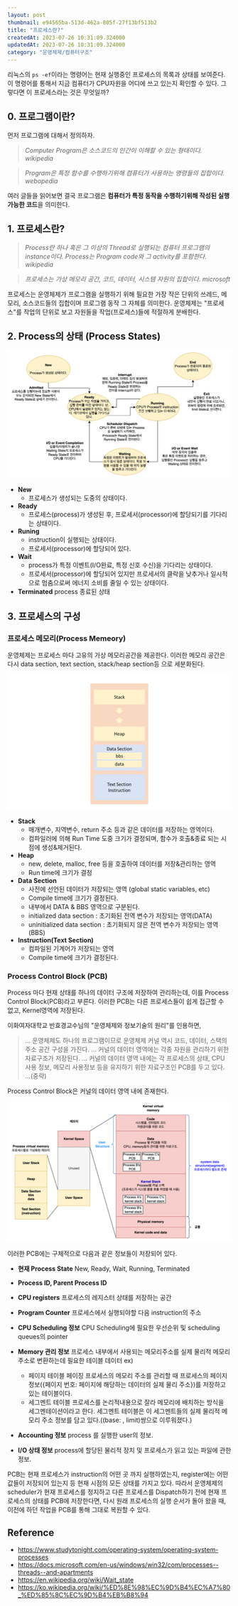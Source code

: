 ```yaml
---
layout: post
thumbnail: e94565ba-513d-462a-805f-27f13bf513b2
title: "프로세스란?"
createdAt: 2023-07-26 10:31:09.324000
updatedAt: 2023-07-26 10:31:09.324000
category: "운영체제/컴퓨터구조"
---
```

리눅스의 ``ps -ef``이라는 명령어는 현재 실행중인 프로세스의 목록과 상태를 보여준다. 이 명령어를 통해서 지금 컴퓨터가 CPU자원을 어디에 쓰고 있는지 확인할 수 있다. 그렇다면 이 프로세스라는 것은 무엇일까? 


## 0. 프로그램이란?
 먼저 프로그램에 대해서 정의하자.
 > _Computer Program은 소스코드의 인간이 이해할 수 있는 형태이다.
 wikipedia_
 
 > _Program은 특정 함수를 수행하기위해 컴퓨터가 사용하는 명령들의 집합이다.
 webopedia_
 
 여러 글들을 읽어보면 결국 프로그램은 **컴퓨터가 특정 동작을 수행하기위해 작성된 실행가능한 코드**을 의미한다.
 

 ## 1. 프로세스란?
 
 > _Process란 하나 혹은 그 이상의 Thread로 실행되는 컴퓨터 프로그램의 instance이다. Process는 Program code와 그 activity를 포함한다.
 wikipedia_
 
 > _프로세스는 가상 메모리 공간, 코드, 데이터, 시스템 자원의 집합이다. 
microsoft_

 프로세스는 운영체제가 프로그램을 실행하기 위해 필요한 가장 작은 단위의 쓰레드, 메모리, 소스코드들의 집합이며 프로그램 동작 그 자체를 의미한다.  운영체제는  "프로세스"를 작업의 단위로 보고 자원들을 작업(프로세스)들에 적절하게 분배한다.
## 2. Process의 상태 (Process States)

<img alt="image" src="/images/e94565ba-513d-462a-805f-27f13bf513b2"/>

 * **New**
 	- 프로세스가 생성되는 도중의 상태이다.
 * **Ready**
 	- 프로세스(process)가 생성된 후, 프로세서(processor)에 할당되기를 기다리는 상태이다.
 * **Runing**
 	- instruction이 실행되는 상태이다.
    - 프로세서(processor)에 할당되어 있다.
 * **Wait**
 	- process가 특정 이벤트(I/O완료, 특정 신호 수신)을 기다리는 상태이다.
    - 프로세서(processor)에 할당되어 있지만 프로세서의 클락을 낮추거나 일시적으로 멈춤으로써 에너지 소비를 줄일 수 있는 상태이다.
 * **Terminated**
 	process 종료된 상태

## 3. 프로세스의 구성
### 프로세스 메모리(Process Memeory)

운영체제는 프로세스 마다 고유의 가상 메모리공간을 제공한다. 이러한 메모리 공간은 다시 data section, text section, stack/heap section등 으로 세분화된다.

<img alt="image" src="/images/bed5a320-9385-46ea-8af9-094cbe97ca6f"/>

* **Stack**
    - 매개변수, 지역변수, return 주소 등과 같은 데이터를 저장하는 영역이다.
    - 컴파일러에 의해 Run Time 도중 크기가 결정되며, 함수가 호출&종료 되는 시점에 생성&제거된다.  
* **Heap**
    - new, delete, malloc, free 등을 호출하여 데이터를 저장&관리하는 영역
    - Run time에 크기가 결정
* **Data Section**
    - 사전에 선언된 데이터가 저장되는 영역 (global static variables, etc)
    - Compile time에 크기가 결정된다.
    - 내부에서 DATA & BBS 영역으로 구분된다.
    - initialized data section : 초기화된 전역 변수가 저장되는 영역(DATA)
    - uninitialized data section : 초기화되지 않은 전역 변수가 저장되는 영역(BBS)
* **Instruction(Text Section)**
    - 컴파일된 기계어가 저장되는 영역
    - Compile time에 크기가 결정된다.
   
    
### Process Control Block (PCB)
 Process 마다 현재 상태를 하나의 데이터 구조에 저장하여 관리하는데, 이를 Process Control Block(PCB)라고 부른다. 이러한 PCB는 다른 프로세스들이 쉽게 접근할 수 없고, Kernel영역에 저장된다.
 
이화여자대학교 반효경교수님의 "운영체제와 정보기술의 원리"를 인용하면,

> ... 운영체제도 하나의 프로그램이므로 운영체제 커널 역시 코드, 데이터, 스택의 주소 공간 구성을 가진다. ... 커널의 데이터 영역에는 각종 자원을 관리하기 위한 자료구조가 저장된다. ... 커널의 데이터 영역 내에는 각 프로세스의 상태, CPU 사용 정보, 메모리 사용정보 등을 유지하기 위한 자료구조인 PCB를 두고 있다. ...(중략)

Process Control Block은 커널의 데이터 영역 내에 존재한다. 


<img alt="image" src="/images/db52f1e5-4d31-47db-a4aa-f3c3d350a61c"/>


이러한 PCB에는 구체적으로 다음과 같은 정보들이 저장되어 있다.

* **현재 Process State**
	New, Ready, Wait, Running, Terminated
* **Process ID, Parent Process ID**
* **CPU registers**
	프로세스의 레지스터 상태를 저장하는 공간
* **Program Counter**
	프로세스에서 실행되야할 다음 instruction의 주소
* **CPU Scheduling 정보**
	CPU Scheduling에 필요한 우선순위 및 scheduling queues의 pointer
* **Memory 관리 정보**
	프로세스 내부에서 사용되는 메모리주소를 실제 물리적 메모리 주소로 변환하는데 필요한 테이블 데이터
	ex)
    - 페이지 테이블
     페이징 프로세스의 메모리 주소를 관리할 때 프로세스의 페이지 정보({페이지 번호: 페이지에 해당하는 데이터의 실제 물리 주소})를 저장하고 있는 테이블이다.
     - 세그멘트 테이블
     프로세스를 논리적내용으로 잘라 메모리에 배치하는 방식을 세그멘테이션이라고 한다. 세그멘트 테이블은 이 세그멘트들의 실제 물리적 메모리 주소 정보를 담고 있다.((base: , limit)쌍으로 이루워졌다.)
    
* **Accounting 정보**
	process 를 실행한 user의 정보.
* **I/O 상태 정보**
	process에 할당된 물리적 장치 및 프로세스가 읽고 있는 파일에 관한 정보.

 PCB는 현재  프로세스가 instruction의 어떤 곳 까지 실행하였는지, register에는 어떤 값들이 저장되어 있는지 등 현재 시점의 모든 상태를 가지고 있다.
 따라서 운영체제의 scheduler가 현재 프로세스를 정지하고 다른 프로세스를 Dispatch하기 전에 현재 프로세스의 상태를 PCB에 저장한다면,
 다시 원래 프로세스의 실행 순서가 돌아 왔을 때, 이전에 하던 작업을 PCB를 통해 그대로 복원할 수 있다.

	
 ## Reference 
 - https://www.studytonight.com/operating-system/operating-system-processes
 - https://docs.microsoft.com/en-us/windows/win32/com/processes--threads--and-apartments
 - https://en.wikipedia.org/wiki/Wait_state
 - https://ko.wikipedia.org/wiki/%ED%8E%98%EC%9D%B4%EC%A7%80_%ED%85%8C%EC%9D%B4%EB%B8%94
